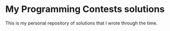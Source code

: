 My Programming Contests solutions
=================================

This is my personal repository of solutions that I wrote through the time.
